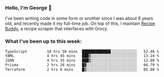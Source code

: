 ### Hello, I'm George 👋

I've been writing code in some form or another since I was about 8 years old, and recently made it my full-time job. On top of this, I maintain [Recipe Buddy](https://github.com/georgegebbett/recipe-buddy), a recipe scraper that interfaces with Grocy.  

<!--
**georgegebbett/georgegebbett** is a ✨ _special_ ✨ repository because its `README.md` (this file) appears on your GitHub profile.

Here are some ideas to get you started:

- 🔭 I’m currently working on ...
- 🌱 I’m currently learning ...
- 👯 I’m looking to collaborate on ...
- 🤔 I’m looking for help with ...
- 💬 Ask me about ...
- 📫 How to reach me: ...
- 😄 Pronouns: ...
- ⚡ Fun fact: ...
-->

### What I've been up to this week:
<!--START_SECTION:waka-->

```txt
TypeScript         18 hrs 50 mins  █████████████░░░░░░░░░░░░   52.46 %
YAML               4 hrs 45 mins   ███▒░░░░░░░░░░░░░░░░░░░░░   13.24 %
JSON               4 hrs 35 mins   ███▒░░░░░░░░░░░░░░░░░░░░░   12.80 %
Prisma             2 hrs 26 mins   █▓░░░░░░░░░░░░░░░░░░░░░░░   06.79 %
Terraform          2 hrs 6 mins    █▒░░░░░░░░░░░░░░░░░░░░░░░   05.88 %
```

<!--END_SECTION:waka-->
